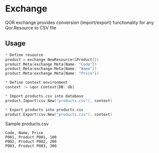 # Exchange

QOR exchange provides conversion (import/export) functionality for any Qor.Resource to CSV file


## Usage

```go
* Define resource
product = exchange.NewResource(&Product{})
product.Meta(exchange.Meta{Name: "Code"})
product.Meta(exchange.Meta{Name: "Name"})
product.Meta(exchange.Meta{Name: "Price"})

* Define context environment
context := &qor.Context{DB: db}

* Import products.csv into database
product.Import(csv.New("products.csv"), context)

* Export products into products.csv
product.Export(csv.New("products.csv"), context)
```

Sample products.csv

```csv
Code, Name, Price
P001, Product P001, 100
P002, Product P002, 200
P003, Product P003, 300
```
